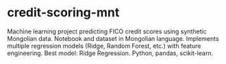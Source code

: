 # credit-scoring-mnt
Machine learning project predicting FICO credit scores using synthetic Mongolian data. Notebook and dataset in Mongolian language. Implements multiple regression models (Ridge, Random Forest, etc.) with feature engineering. Best model: Ridge Regression. Python, pandas, scikit-learn.
